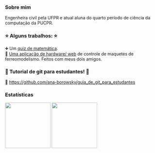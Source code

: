 ### Sobre mim
Engenheira civil pela UFPR e atual aluna do quarto período de ciência da computação da PUCPR.

 ### :star: Alguns trabalhos: :star:
 :heavy_plus_sign: Um [quiz de matemática](https://ana-borowsky.github.io/).<br>
 :steam_locomotive: [Uma aplicação de hardware/ web](https://github.com/gustacamara/py-ui) de controle de maquetes de ferreomodelismo.
 Feitos com meus dois amigos.
<!---
### Languages
[![My Skills](https://skillicons.dev/icons?i=css,html,js,react,java,php,c,py,ruby,rails,mysql&perline=11)](https://skillicons.dev)
--->

### :runner: Tutorial de git para estudantes!  :runner: ###
:page_facing_up: https://github.com/ana-borowsky/guia_de_git_para_estudantes

### Estatísticas
<p align="center">
<div>
<img loading="lazy" height="150em" src="https://github-readme-stats.vercel.app/api?username=ana-borowsky&hide=stars,issues&theme=radical&show_icons=true"/>
<img loading="lazy" height="150em" src="https://github-readme-stats.vercel.app/api/top-langs/?username=ana-borowsky&theme=radical&layout=compact"/>
</div>
</p>
